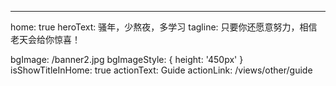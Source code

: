 ---
home: true
heroText: 骚年，少熬夜，多学习
tagline: 只要你还愿意努力，相信老天会给你惊喜！

bgImage: /banner2.jpg
bgImageStyle: {
  height: '450px'
}
isShowTitleInHome: true
actionText: Guide
actionLink: /views/other/guide
